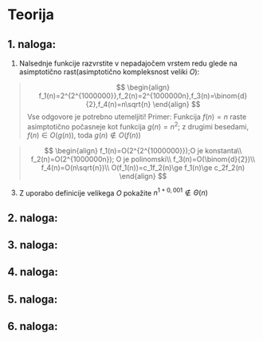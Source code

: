 # Teorija
## 1. naloga:
1. Nalsednje funkcije razvrstite v nepadajočem vrstem redu glede na asimptotično rast(asimptotično kompleksnost veliki $O$):
>$$
>\begin{align}
>f_1(n)=2^{2^{1000000}},f_2(n)=2^{1000000n},f_3(n)=\binom{d}{2},f_4(n)=n\sqrt{n}
>\end{align}
>$$
Vse odgovore je potrebno utemeljiti!
Primer: Funkcija $f(n)=n$ raste asimptotično počasneje kot funkcija $g(n)=n^2$; z drugimi besedami, $f(n)\in O(g(n))$, toda $g(n)\notin O(f(n))$

>$$
\begin{align}
f_1(n)=O(2^{2^{1000000}});O je konstanta\\ f_2(n)=O(2^{1000000n}); O je polinomski\\ f_3(n)=O(\binom{d}{2})\\ f_4(n)=O(n\sqrt{n})\\
O(f_1(n))=c_1f_2(n)\ge f_1(n)\ge c_2f_2(n)
\end{align}
>$$
3. Z uporabo definicije velikega $O$ pokažite $n^{1+0,001}\notin \Theta (n)$
>
## 2. naloga:
## 3. naloga:
## 4. naloga:
## 5. naloga:
## 6. naloga: